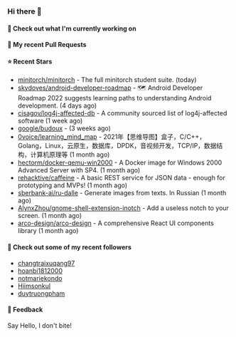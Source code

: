 ### Hi there 👋

#### 👷 Check out what I'm currently working on

#### 🔨 My recent Pull Requests


#### ⭐ Recent Stars

- [minitorch/minitorch](https://github.com/minitorch/minitorch) - The full minitorch student suite.  (today)
- [skydoves/android-developer-roadmap](https://github.com/skydoves/android-developer-roadmap) - 🗺 Android Developer Roadmap 2022 suggests learning paths to understanding Android development. (4 days ago)
- [cisagov/log4j-affected-db](https://github.com/cisagov/log4j-affected-db) - A community sourced list of log4j-affected software (1 week ago)
- [google/budoux](https://github.com/google/budoux) -  (3 weeks ago)
- [0voice/learning_mind_map](https://github.com/0voice/learning_mind_map) - 2021年【思维导图】盒子，C/C&#43;&#43;，Golang，Linux，云原生，数据库，DPDK，音视频开发，TCP/IP，数据结构，计算机原理等 (1 month ago)
- [hectorm/docker-qemu-win2000](https://github.com/hectorm/docker-qemu-win2000) - A Docker image for Windows 2000 Advanced Server with SP4. (1 month ago)
- [rehacktive/caffeine](https://github.com/rehacktive/caffeine) - A basic REST service for JSON data - enough for prototyping and MVPs! (1 month ago)
- [sberbank-ai/ru-dalle](https://github.com/sberbank-ai/ru-dalle) - Generate images from texts. In Russian (1 month ago)
- [AlynxZhou/gnome-shell-extension-inotch](https://github.com/AlynxZhou/gnome-shell-extension-inotch) - Add a useless notch to your screen. (1 month ago)
- [arco-design/arco-design](https://github.com/arco-design/arco-design) - A comprehensive React UI components library (1 month ago)

#### 👯 Check out some of my recent followers

- [changtraixuqang97](https://github.com/changtraixuqang97)
- [hoanbi1812000](https://github.com/hoanbi1812000)
- [notmariekondo](https://github.com/notmariekondo)
- [Hiimsonkul](https://github.com/Hiimsonkul)
- [duytruongpham](https://github.com/duytruongpham)

#### 💬 Feedback

Say Hello, I don't bite!